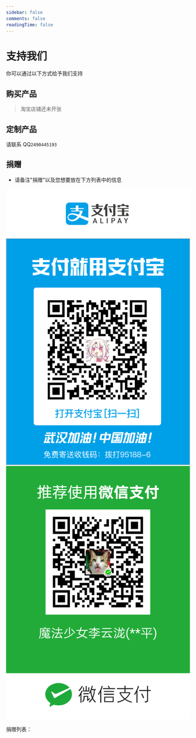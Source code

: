 ```yaml
---
sidebar: false
comments: false
readingTime: false
---
```


# 支持我们

你可以通过以下方式给予我们支持

## 购买产品

> 淘宝店铺还未开张

## 定制产品

请联系 QQ`2490445193`

## 捐赠

- 请备注"捐赠"以及您想要放在下方列表中的信息

![支付宝](/support/alipay.jpg "border-style:groove;border-width:2px;")
![微信](/support/wechat-pay.png "border-style:groove;border-width:2px;")

捐赠列表：

<Support/>
